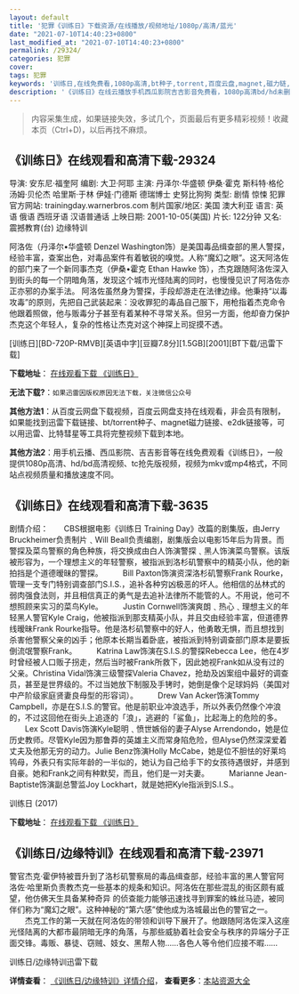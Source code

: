 ```yaml
---
layout: default
title: '犯罪《训练日》下载资源/在线播放/视频地址/1080p/高清/蓝光'
date: "2021-07-10T14:40:23+0800"
last_modified_at: "2021-07-10T14:40:23+0800"
permalink: /29324/
categories: 犯罪
cover:
tags: 犯罪
keywords: '训练日,在线免费看,1080p高清,bt种子,torrent,百度云盘,magnet,磁力链,迅雷下载资源'
description: '《训练日》在线云播放手机西瓜影院吉吉影音免费看，1080p高清bd/hd未删减完整版和tc抢先枪版，mkv/mp4格式，附带bt/torrent种子、magnet/磁力链、百度云盘、网盘资源迅雷下载链接'
---
```


>内容采集生成，如果链接失效，多试几个，页面最后有更多精彩视频！收藏本页（Ctrl+D)，以后再找不麻烦。


## 《训练日》在线观看和高清下载-29324

导演: 安东尼·福奎阿 编剧: 大卫·阿耶 主演: 丹泽尔·华盛顿 伊桑·霍克 斯科特·格伦 汤姆·贝伦杰 哈里斯·于林 伊娃·门德斯 德瑞博士 史努比狗狗 类型: 剧情 惊悚 犯罪 官方网站: trainingday.warnerbros.com 制片国家/地区: 美国 澳大利亚 语言: 英语 俄语 西班牙语 汉语普通话 上映日期: 2001-10-05(美国) 片长: 122分钟 又名: 震撼教育(台) 边缘特训

阿洛佐（丹泽尔•华盛顿 Denzel Washington饰）是美国毒品缉查部的黑人警探，经验丰富，查案出色，对毒品案件有着敏锐的嗅觉。人称“魔幻之眼”。这天阿洛佐的部门来了一个新同事杰克（伊桑•霍克 Ethan Hawke 饰），杰克跟随阿洛佐深入到街头的每一个阴暗角落，发现这个城市光怪陆离的同时，也慢慢见识了阿洛佐亦正亦邪的办案手法。 阿洛佐虽然身为警探，手段却游走在法律边缘。他秉持“以毒攻毒”的原则，先把自己武装起来：没收罪犯的毒品自己服下，用枪指着杰克命令他跟着照做，他与贩毒分子甚至有着某种不寻常关系。但另一方面，他却奋力保护杰克这个年轻人，复杂的性格让杰克对这个神探上司捉摸不透。


[训练日][BD-720P-RMVB][英语中字][豆瓣7.8分][1.5GB][2001][BT下载/迅雷下载]

**下载地址**： [在线观看下载 《训练日》](https://www.btdx8.com/torrent/training_day_2001.html) 


**无法下载?**：`如果迅雷因版权原因无法下载，关注微信公众号 `

**其他方法1**：从百度云网盘下载视频，百度云网盘支持在线观看，非会员有限制，如果能找到迅雷下载链接、bt/torrent种子、magnet磁力链接、e2dk链接等，可以用迅雷、比特彗星等工具将完整视频下载到本地。

**其他方法2**：用手机云播、西瓜影院、吉吉影音等在线免费观看《训练日》，一般提供1080p高清、hd/bd高清视频、tc抢先版视频，视频为mkv或mp4格式，不同站点视频质量和播放速度不同。


## 《训练日》在线观看和高清下载-3635

剧情介绍：　　CBS根据电影《训练日 Training Day》改篇的剧集版，由Jerry Bruckheimer负责制片﹑Will Beall负责编剧，剧集版会以电影15年后为背景。而警探及菜鸟警察的角色种族，将交换成由白人饰演警探﹑黑人饰演菜鸟警察。该版被形容为，一个理想主义的年轻警察，被指派到洛杉矶警察中的精英小队，他的新拍挡是个道德暧昧的警探。  　　Bill Paxton饰演资深洛杉矶警察Frank Rourke，管理一支专门特别调查部门S.I.S.，追补各种穷凶极恶的坏人。他相信的丛林式的弱肉强食法则，并且相信真正的勇气是去追补法律所不能管的人。不用说，他可不想照顾来实习的菜鸟Kyle。  　　Justin Cornwell饰演爽朗﹑热心﹑理想主义的年轻黑人警官Kyle Craig，他被指派到那支精英小队，并且交由经验丰富，但道德界线暧昧Frank Rourke指导。他是洛杉矶警察中的好人，他勇敢无惧，而且想找到杀害他警察父亲的凶手；他原本长期当着卧底，被指派到特别调查部门原本是要扳倒流氓警察Frank。  　　Katrina Law饰演在S.I.S.的警探Rebecca Lee，他在4岁时曾经被人口贩子拐走，然后当时被Frank所救下，因此她视Frank如从没有过的父亲。Christina Vidal饰演三级警探Valeria Chavez，抢劫及凶案组中最好的调查员，甚至是世界级的。不过当她放下制服及手铐时，她倒是像个足球妈妈（美国对中产阶级家庭贤妻良母型的形容词）。  　　Drew Van Acker饰演Tommy Campbell，亦是在S.I.S.的警官。他是前职业冲浪选手，所以外表仍然像个冲浪的，不过这回他在街头上追逐的「浪」，逃避的「鲨鱼」，比起海上的危险的多。  　　Lex Scott Davis饰演Kyle聪明﹑愤世嫉俗的妻子Alyse Arrendondo，她是位历史教师。尽管Kyle因为那鲁莽的英雄主义而常身陷危险，但Alyse仍然深深爱着丈夫及他那无穷的动力。Julie Benz饰演Holly McCabe，她是位不胆怯的好莱坞鸨母，外表只有实际年龄的一半似的，她认为自己给手下的女孩待遇很好，并感到自豪。她和Frank之间有种默契，而且，他们是一对夫妻。  　　Marianne Jean-Baptiste饰演副总警监Joy Lockhart，就是她把Kyle指派到S.I.S.。


训练日 (2017)

**下载地址**： [在线观看下载 《训练日》](https://www.btbtdy.me/btdy/dy9712.html) 


## 《训练日/边缘特训》在线观看和高清下载-23971

警官杰克·霍伊特被晋升到了洛杉矶警察局的毒品缉查部，经验丰富的黑人警官阿洛佐&middot;哈里斯负责教杰克一些基本的规条和知识。阿洛佐在那些混乱的街区颇有威望，他仿佛天生具备某种奇异 的侦查能力能够迅速找寻到罪案的蛛丝马迹，被同伴们称为“魔幻之眼”。这种神秘的“第六感&rdquo;使他成为洛城最出色的警官之一。 　　杰克工作的第一天就在阿洛佐的带领和训导下展开了。他跟随阿洛佐深入这座光怪陆离的大都市最阴暗无序的角落，与那些威胁着社会安全与秩序的异端分子正面交锋。毒贩、暴徒、窃贼、妓女、黑帮人物&hellip;…各色人等令他们应接不暇&hellip;…


训练日/边缘特训迅雷下载

**详情查看**： [《训练日/边缘特训》详情介绍](/movie/23971/)， **查看更多**：[本站资源大全](/movie/t/all/)

